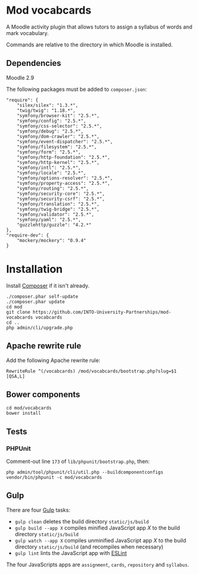 # Mod vocabcards

A Moodle activity plugin that allows tutors to assign a syllabus of words and mark vocabulary.

Commands are relative to the directory in which Moodle is installed.

## Dependencies

Moodle 2.9

The following packages must be added to `composer.json`:

    "require": {
        "silex/silex": "1.3.*",
        "twig/twig": "1.18.*",
        "symfony/browser-kit": "2.5.*",
        "symfony/config": "2.5.*",
        "symfony/css-selector": "2.5.*",
        "symfony/debug": "2.5.*",
        "symfony/dom-crawler": "2.5.*",
        "symfony/event-dispatcher": "2.5.*",
        "symfony/filesystem": "2.5.*",
        "symfony/form": "2.5.*",
        "symfony/http-foundation": "2.5.*",
        "symfony/http-kernel": "2.5.*",
        "symfony/intl": "2.5.*",
        "symfony/locale": "2.5.*",
        "symfony/options-resolver": "2.5.*",
        "symfony/property-access": "2.5.*",
        "symfony/routing": "2.5.*",
        "symfony/security-core": "2.5.*",
        "symfony/security-csrf": "2.5.*",
        "symfony/translation": "2.5.*",
        "symfony/twig-bridge": "2.5.*",
        "symfony/validator": "2.5.*",
        "symfony/yaml": "2.5.*",
        "guzzlehttp/guzzle": "4.2.*"
    },
    "require-dev": {
        "mockery/mockery": "0.9.4"
    }

# Installation

Install [Composer](https://getcomposer.org/download/) if it isn't already.

    ./composer.phar self-update
    ./composer.phar update
    cd mod
    git clone https://github.com/INTO-University-Partnerships/mod-vocabcards vocabcards
    cd ..
    php admin/cli/upgrade.php

## Apache rewrite rule

Add the following Apache rewrite rule:

    RewriteRule ^(/vocabcards) /mod/vocabcards/bootstrap.php?slug=$1 [QSA,L]

## Bower components

    cd mod/vocabcards
    bower install

## Tests

### PHPUnit

Comment-out line `173` of `lib/phpunit/bootstrap.php`, then:

    php admin/tool/phpunit/cli/util.php --buildcomponentconfigs
    vendor/bin/phpunit -c mod/vocabcards

## Gulp

There are four [Gulp](http://gulpjs.com/) tasks:

* `gulp clean` deletes the build directory `static/js/build`
* `gulp build --app X` compiles minified JavaScript app *X* to the build directory `static/js/build`
* `gulp watch --app X` compiles unminified JavaScript app *X* to the build directory `static/js/build` (and recompiles when necessary)
* `gulp lint` lints the JavaScript app with [ESLint](http://eslint.org/)

The four JavaScripts apps are `assignment`, `cards`, `repository` and `syllabus`.
